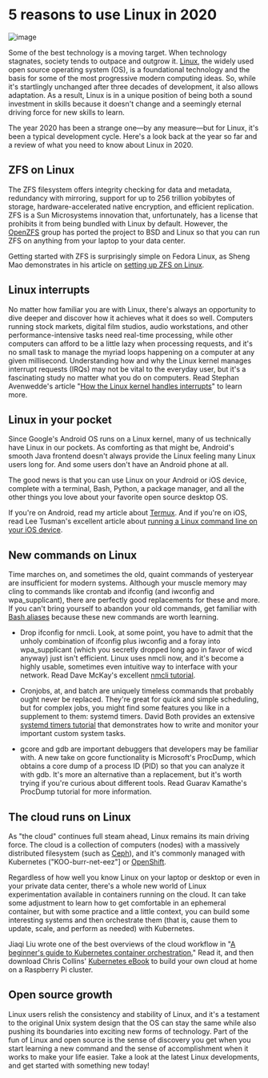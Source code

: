 # 5 reasons to use Linux in 2020

![image](https://opensource.com/sites/default/files/styles/image-full-size/public/lead-images/car-penguin-drive-linux-yellow.png?itok=twWGlYAc)

Some of the best technology is a moving target. When technology stagnates, society tends to outpace and outgrow it. [Linux](https://opensource.com/resources/linux), the widely used open source operating system (OS), is a foundational technology and the basis for some of the most progressive modern computing ideas. So, while it's startlingly unchanged after three decades of development, it also allows adaptation. As a result, Linux is in a unique position of being both a sound investment in skills because it doesn't change and a seemingly eternal driving force for new skills to learn.

The year 2020 has been a strange one—by any measure—but for Linux, it's been a typical development cycle. Here's a look back at the year so far and a review of what you need to know about Linux in 2020.

## ZFS on Linux
The ZFS filesystem offers integrity checking for data and metadata, redundancy with mirroring, support for up to 256 trillion yobibytes of storage, hardware-accelerated native encryption, and efficient replication. ZFS is a Sun Microsystems innovation that, unfortunately, has a license that prohibits it from being bundled with Linux by default. However, the [OpenZFS](https://openzfs.org/wiki/Main_Page) group has ported the project to BSD and Linux so that you can run ZFS on anything from your laptop to your data center.

Getting started with ZFS is surprisingly simple on Fedora Linux, as Sheng Mao demonstrates in his article on [setting up ZFS on Linux](https://opensource.com/article/20/10/zfs-dnf).

## Linux interrupts
No matter how familiar you are with Linux, there's always an opportunity to dive deeper and discover how it achieves what it does so well. Computers running stock markets, digital film studios, audio workstations, and other performance-intensive tasks need real-time processing, while other computers can afford to be a little lazy when processing requests, and it's no small task to manage the myriad loops happening on a computer at any given millisecond. Understanding how and why the Linux kernel manages interrupt requests (IRQs) may not be vital to the everyday user, but it's a fascinating study no matter what you do on computers. Read Stephan Avenwedde's article "[How the Linux kernel handles interrupts](https://opensource.com/article/20/10/linux-kernel-interrupts)" to learn more.

## Linux in your pocket
Since Google's Android OS runs on a Linux kernel, many of us technically have Linux in our pockets. As comforting as that might be, Android's smooth Java frontend doesn't always provide the Linux feeling many Linux users long for. And some users don't have an Android phone at all.

The good news is that you can use Linux on your Android or iOS device, complete with a terminal, Bash, Python, a package manager, and all the other things you love about your favorite open source desktop OS.

If you're on Android, read my article about [Termux](https://opensource.com/article/20/8/termux). And if you're on iOS, read Lee Tusman's excellent article about [running a Linux command line on your iOS device](https://opensource.com/article/20/9/run-linux-ios).

## New commands on Linux
Time marches on, and sometimes the old, quaint commands of yesteryear are insufficient for modern systems. Although your muscle memory may cling to commands like crontab and ifconfig (and iwconfig and wpa_supplicant), there are perfectly good replacements for these and more. If you can't bring yourself to abandon your old commands, get familiar with [Bash aliases](https://opensource.com/article/19/7/bash-aliases) because these new commands are worth learning.

- Drop ifconfig for nmcli. Look, at some point, you have to admit that the unholy combination of ifconfig plus iwconfig and a foray into wpa_supplicant (which you secretly dropped long ago in favor of wicd anyway) just isn't efficient. Linux uses nmcli now, and it's become a highly usable, sometimes even intuitive way to interface with your network. Read Dave McKay's excellent [nmcli tutorial](https://opensource.com/article/20/7/nmcli).

- Cronjobs, at, and batch are uniquely timeless commands that probably ought never be replaced. They're great for quick and simple scheduling, but for complex jobs, you might find some features you like in a supplement to them: systemd timers. David Both provides an extensive [systemd timers tutorial](https://opensource.com/article/20/7/systemd-timers) that demonstrates how to write and monitor your important custom system tasks.

- gcore and gdb are important debuggers that developers may be familiar with. A new take on gcore functionality is Microsoft's ProcDump, which obtains a core dump of a process ID (PID) so that you can analyze it with gdb. It's more an alternative than a replacement, but it's worth trying if you're curious about different tools. Read Guarav Kamathe's ProcDump tutorial for more information.

## The cloud runs on Linux
As "the cloud" continues full steam ahead, Linux remains its main driving force. The cloud is a collection of computers (nodes) with a massively distributed filesystem (such as [Ceph](https://opensource.com/business/15/1/introduction-ceph-storage-openstack)), and it's commonly managed with Kubernetes ("KOO-burr-net-eez"] or [OpenShift](https://www.redhat.com/en/technologies/cloud-computing/openshift).

Regardless of how well you know Linux on your laptop or desktop or even in your private data center, there's a whole new world of Linux experimentation available in containers running on the cloud. It can take some adjustment to learn how to get comfortable in an ephemeral container, but with some practice and a little context, you can build some interesting systems and then orchestrate them (that is, cause them to update, scale, and perform as needed) with Kubernetes.

Jiaqi Liu wrote one of the best overviews of the cloud workflow in "[A beginner's guide to Kubernetes container orchestration.](https://opensource.com/article/20/6/container-orchestration)" Read it, and then download Chris Collins' [Kubernetes eBook](https://opensource.com/downloads/kubernetes-raspberry-pi) to build your own cloud at home on a Raspberry Pi cluster.

## Open source growth
Linux users relish the consistency and stability of Linux, and it's a testament to the original Unix system design that the OS can stay the same while also pushing its boundaries into exciting new forms of technology. Part of the fun of Linux and open source is the sense of discovery you get when you start learning a new command and the sense of accomplishment when it works to make your life easier. Take a look at the latest Linux developments, and get started with something new today!